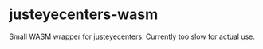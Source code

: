 # justeyecenters-wasm
Small WASM wrapper for [justeyecenters](https://github.com/karashiiro/justeyecenters). Currently too slow for actual use.
